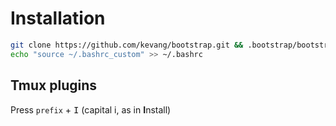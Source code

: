 # Installation
```bash
git clone https://github.com/kevang/bootstrap.git && .bootstrap/bootstrap.sh distro
echo "source ~/.bashrc_custom" >> ~/.bashrc
```

## Tmux plugins
Press `prefix` + <kbd>I</kbd> (capital i, as in **I**nstall)
